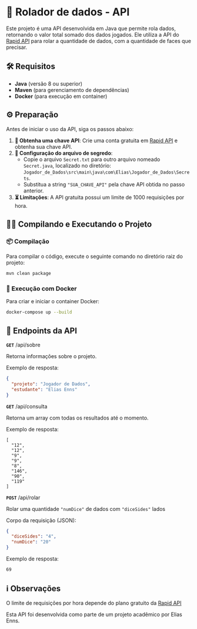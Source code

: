 # 🎲 Rolador de dados - API

Este projeto é uma API desenvolvida em Java que permite rola dados, retornando o valor total somado dos dados jogados. Ele utiliza a API do [Rapid API](https://rapidapi.com/foxjordan/api/diceroller) para rolar a quantidade de dados, com a quantidade de faces que precisar.

## 🛠️ Requisitos

- **Java** (versão 8 ou superior)
- **Maven** (para gerenciamento de dependências)
- **Docker** (para execução em container)

## ⚙️ Preparação

Antes de iniciar o uso da API, siga os passos abaixo:

1. **🔑 Obtenha uma chave API**: Crie uma conta gratuita em [Rapid API](https://rapidapi.com/foxjordan/api/diceroller) e obtenha sua chave API.
2. **📁 Configuração do arquivo de segredo**: 
   - Copie o arquivo `Secret.txt` para outro arquivo nomeado `Secret.java`, localizado no diretório:  
     `Jogador_de_Dados\src\main\java\com\Elias\Jogador_de_Dados\Secrets`.
   - Substitua a string `"SUA_CHAVE_API"` pela chave API obtida no passo anterior.
3. **⏳ Limitações**: A API gratuita possui um limite de 1000 requisições por hora.

## 🧑‍💻 Compilando e Executando o Projeto

### 📦 Compilação

Para compilar o código, execute o seguinte comando no diretório raiz do projeto:

```bash
mvn clean package
```
### 🐳 Execução com Docker

Para criar e iniciar o container Docker:

```bash
docker-compose up --build
```

## 🔗 Endpoints da API

**`GET`** /api/sobre

Retorna informações sobre o projeto.

Exemplo de resposta:

```json
{
  "projeto": "Jogador de Dados",
  "estudante": "Elias Enns"
}
```

**`GET`** /api/consulta

Retorna um array com todas os resultados até o momento.

Exemplo de resposta:

```plaintext
[
  "12",
  "12",
  "9",
  "9",
  "8",
  "146",
  "90",
  "119"
]
```

**`POST`** /api/rolar

Rolar uma quantidade `"numDice"` de dados com `"diceSides"` lados

Corpo da requisição (JSON):
```json
{
  "diceSides": "4",
  "numDice": "20"
}
```

Exemplo de resposta:

```plaintext
69
```

## ℹ️ Observações

O limite de requisições por hora depende do plano gratuito da [Rapid API](https://rapidapi.com)

Esta API foi desenvolvida como parte de um projeto acadêmico por Elias Enns.